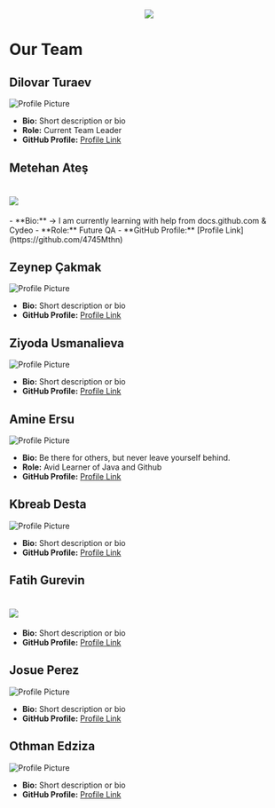<h1 align="center">
<img src="https://us.zonerama.com/photos/1006679669_2484x471.jpg" />
</h1>

# Our Team

## Dilovar Turaev

![Profile Picture](profile-picture-url) 

- **Bio:** Short description or bio
- **Role:** Current Team Leader
- **GitHub Profile:** [Profile Link](link-to-github-profile)

## Metehan Ateş

<h1 align="left">
 <img src="https://avatars.githubusercontent.com/u/160879582?v=4](https://us.zonerama.com/photos/1006679526_238x281.jpg" />
</h1>
- **Bio:** -> I am currently learning with help from docs.github.com & Cydeo
- **Role:** Future QA 
- **GitHub Profile:** [Profile Link](https://github.com/4745Mthn)

## Zeynep Çakmak

![Profile Picture](profile-picture-url)

- **Bio:** Short description or bio
- **GitHub Profile:** [Profile Link](link-to-github-profile)

## Ziyoda Usmanalieva

![Profile Picture](profile-picture-url)

- **Bio:** Short description or bio
- **GitHub Profile:** [Profile Link](link-to-github-profile)

## Amine Ersu

![Profile Picture](https://avatars.githubusercontent.com/u/160289484?v=4)

- **Bio:** Be there for others, but never leave yourself behind.
- **Role:** Avid Learner of Java and Github
- **GitHub Profile:** [Profile Link](https://github.com/ersuamine)

## Kbreab Desta

![Profile Picture](profile-picture-url)

- **Bio:** Short description or bio
- **GitHub Profile:** [Profile Link](link-to-github-profile)

## Fatih Gurevin

<h1 align="left">
 <img src="https://avatars.githubusercontent.com/u/35998426?v=4" />
</h1>

- **Bio:** Short description or bio 
- **GitHub Profile:** [Profile Link](https://github.com/fatihgrv)

## Josue Perez

![Profile Picture](profile-picture-url)

- **Bio:** Short description or bio
- **GitHub Profile:** [Profile Link](link-to-github-profile)

## Othman Edziza

![Profile Picture](profile-picture-url)

- **Bio:** Short description or bio
- **GitHub Profile:** [Profile Link](link-to-github-profile)
